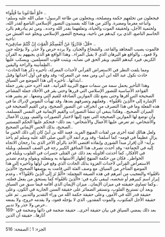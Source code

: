 ------------------------------------------------------------------------

«لَوْ أَطاعُونا ما قُتِلُوا» ..  
فيجعلون من تخلفهم حكمة ومصلحة، ويجعلون من طاعة الرسول- صلى الله عليه
وسلم- واتباعه مغرماً ومضرة. وأكثر من هذا كله يفسدون التصور الإسلامي
الناصع لقدر الله، ولحتمية الأجل، ولحقيقة الموت والحياة، وتعلقهما بقدر
الله وحده.. ومن ثم يبادرهم بالرد الحاسم الناصع، الذي يرد كيدهم من ناحية،
ويصحح التصور الإسلامي ويجلو عنه الغبش من ناحية:  
«قُلْ: فَادْرَؤُا عَنْ أَنْفُسِكُمُ الْمَوْتَ إِنْ كُنْتُمْ صادِقِينَ» ..  
فالموت يصيب المجاهد والقاعد، والشجاع والجبان. ولا يرده حرص ولا حذر. ولا
يؤجله جبن ولا قعود.. والواقع هو البرهان الذي لا يقبل المراء.. وهذا
الواقع هو الذي يجبههم به القرآن الكريم، فيرد كيدهم اللئيم، ويقر الحق في
نصابه، ويثبت قلوب المسلمين. ويسكب عليها الطمأنينة والراحة واليقين..  
ومما يلفت النظر في الاستعراض القرآني لأحداث المعركة، تأخيره ذكر هذا
الحادث- حادث نكول عبد الله ابن أبي ومن معه عن المعركة- وقد وقع في أول
أحداثها وقبل ابتدائها.. تأخيره إلى هذا الموضع من السياق..  
وهذا التأخير يحمل سمة من سمات منهج التربية القرآنية.. فقد آخره حتى يقرر
جملة القواعد الأساسية للتصور الإسلامي التي قررها وحتى يقر في الأخلاد
جملة المشاعر الصحيحة التي أقرها وحتى يضع تلك الموازين الصادقة للقيم التي
وضعها.. ثم يشير هذه الإشارة إلى «الَّذِينَ نافَقُوا» . وفعلتهم وتصرفهم بعدها،
وقد تهيأت النفوس لإدراك ما في هذه الفعلة وما في هذا التصرف من انحراف عن
التصور الصحيح، وعن القيم الصحيحة في الميزان الصحيح.. وهكذا ينبغي أن تنشأ
التصورات والقيم الإيمانية في النفس المسلمة، وأن توضع لها الموازين
الصحيحة التي تعود إليها لاختبار التصورات والقيم، ووزن الأعمال والأشخاص،
ثم تعرض عليها الأعمال والأشخاص- بعد ذلك- فتحكم عليها الحكم المستنير
الصحيح، بذلك الحس الإيماني الصحيح..  
ولعل هنالك لفتة أخرى من لفتات المنهج الفريد. فعبد الله بن أبيّ كان إلى
ذلك الحين ما يزال عظيماً في قومه- كما أسلفنا- وقد ورم أنفه لأن النبي صلى
الله عليه وسلم لم يأخذ برأيه- لأن إقرار مبدأ الشورى وإنفاذه اقتضى الأخذ
بالرأي الآخر الذي بدا رجحان الاتجاه إليه في الجماعة- وقد أحدث تصرف هذا
المنافق الكبير رجة في الصف المسلم، وبلبلة في الأفكار، كما أحدثت أقاويله
بعد ذلك عن القتلى حسرات في القلوب وبلبلة في الخواطر.. فكان من حكمة
المنهج إظهار الاستهانة به وبفعلته وبقوله وعدم تصدير الاستعراض القرآني
لأحداث الغزوة بذلك الحادث الذي وقع في أولها وتأخيره إلى هذا الموضع
المتأخر من السياق. مع وصف الفئة التي قامت به بوصفها الصحيح: «الَّذِينَ
نافَقُوا» والتعجيب من أمرهم في هذه الصيغة المجملة: «أَلَمْ تَرَ إِلَى الَّذِينَ
نافَقُوا؟» ، وعدم إبراز اسم كبيرهم أو شخصه، ليبقى نكره في: «الَّذِينَ نافَقُوا»
كما يستحق من يفعل فعلته، وكما تساوي حقيقته في ميزان الإيمان.. ميزان
الإيمان الذي أقامه فيما سبق من السياق..  
وبعد أن تستريح القلوب، وتستقر الضمائر على حقيقة السنن الجارية في الكون،
وعلى حقيقة قدر الله في الأمور، وعلى حقيقة حكمة الله من وراء التقدير
والتدبير.. ثم على حقيقة الأجل المكتوب، والموت المقدور، الذي لا يؤجله
قعود، ولا يقدمه خروج، ولا يمنعه حرص ولا حذر ولا تدبير..  
169- بعد ذلك يمضي السياق في بيان حقيقة أخرى.. حقيقة ضخمة في ذاتها وضخمة
في آثارها.. حقيقة أن الذين

------------------------------------------------------------------------

الجزء: 1 ¦ الصفحة: 516
